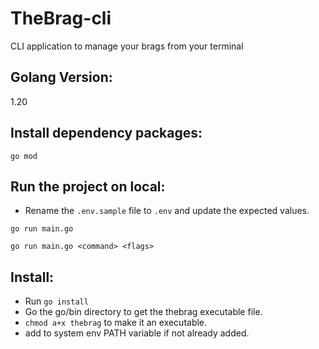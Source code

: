 # TheBrag-cli
CLI application to manage your brags from your terminal

## Golang Version:
1.20

## Install dependency packages:
```
go mod
```

## Run the project on local:
- Rename the `.env.sample` file to `.env` and update the expected values.

```
go run main.go
```

```
go run main.go <command> <flags>
```

## Install:
- Run `go install`
- Go the go/bin directory to get the thebrag executable file.
- `chmod a+x thebrag` to make it an executable.
- add to system env PATH variable if not already added.

